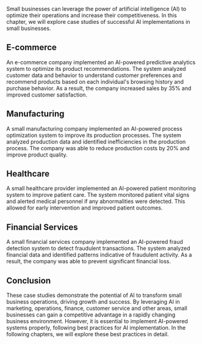 
Small businesses can leverage the power of artificial intelligence (AI) to optimize their operations and increase their competitiveness. In this chapter, we will explore case studies of successful AI implementations in small businesses.

E-commerce
----------

An e-commerce company implemented an AI-powered predictive analytics system to optimize its product recommendations. The system analyzed customer data and behavior to understand customer preferences and recommend products based on each individual's browsing history and purchase behavior. As a result, the company increased sales by 35% and improved customer satisfaction.

Manufacturing
-------------

A small manufacturing company implemented an AI-powered process optimization system to improve its production processes. The system analyzed production data and identified inefficiencies in the production process. The company was able to reduce production costs by 20% and improve product quality.

Healthcare
----------

A small healthcare provider implemented an AI-powered patient monitoring system to improve patient care. The system monitored patient vital signs and alerted medical personnel if any abnormalities were detected. This allowed for early intervention and improved patient outcomes.

Financial Services
------------------

A small financial services company implemented an AI-powered fraud detection system to detect fraudulent transactions. The system analyzed financial data and identified patterns indicative of fraudulent activity. As a result, the company was able to prevent significant financial loss.

Conclusion
----------

These case studies demonstrate the potential of AI to transform small business operations, driving growth and success. By leveraging AI in marketing, operations, finance, customer service and other areas, small businesses can gain a competitive advantage in a rapidly changing business environment. However, it is essential to implement AI-powered systems properly, following best practices for AI implementation. In the following chapters, we will explore these best practices in detail.
